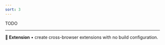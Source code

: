 ```yaml
---
sort: 3
---
```


TODO

---

**🧩 Extension** • create cross-browser extensions with no build configuration.

